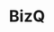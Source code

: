 ---
layout: '@/templates/Project.astro'
title: BizQ
link: /projects/bizq/
description: A multi-shop online business platform.
keywords: online business, online market, multi-shop
pubDate: 2019-03-01T00:00:00Z
imgSrc: 'https://is1-ssl.mzstatic.com/image/thumb/Purple126/v4/c6/cd/f3/c6cdf398-0d49-8932-ad78-00ee331db742/AppIcon-0-1x_U007emarketing-0-7-0-sRGB-85-220.png/460x0w.webp'
imgs: ['https://is1-ssl.mzstatic.com/image/thumb/PurpleSource116/v4/6d/44/b8/6d44b8bb-ceab-b0dd-9d7b-957536b08658/a619a331-47cf-4e6f-9fe9-f5a70b878ffc__U5e94_U7528_U5546_U5e971_U897f_U8bed.png/300x0w.webp','https://is1-ssl.mzstatic.com/image/thumb/PurpleSource126/v4/44/53/a1/4453a129-f967-1f01-31f0-c618fb006c11/7a2fc2f3-2961-4c91-a01c-50d31ae2010c__U5e94_U7528_U5546_U5e972_U897f_U8bed.png/300x0w.webp','https://is1-ssl.mzstatic.com/image/thumb/PurpleSource116/v4/22/8e/81/228e811e-60aa-b6df-8e87-cb21d6feb412/e0366793-addf-4459-ae7b-3ccc7febe210__U5e94_U7528_U5546_U5e975_U897f_U8bed.png/300x0w.webp','https://is1-ssl.mzstatic.com/image/thumb/PurpleSource116/v4/05/86/dd/0586dd4d-0da6-bf30-54a5-321684f91838/e40952a9-bc70-4486-9fee-fe7efba55295__U5e94_U7528_U5546_U5e973_U897f_U8bed.png/300x0w.webp','https://is1-ssl.mzstatic.com/image/thumb/PurpleSource126/v4/20/08/99/20089955-ffe9-df44-82e5-69fa8203bef4/73f1e909-cf78-44d3-a518-498a5dc9d471__U5e94_U7528_U5546_U5e974_U897f_U8bed.png/300x0w.webp']
imgAlt: 'BizQ'
iosDownloadUrl: 'https://apps.apple.com/es/app/bizq/id1497423597'
androidDownloadUrl: 'https://play.google.com/store/apps/details?id=com.enterprise.bizq'
stacks: ['Nginx','Docker','NodeJS','ExpressJS','Pm2','Micro-Service','Websocket']
---